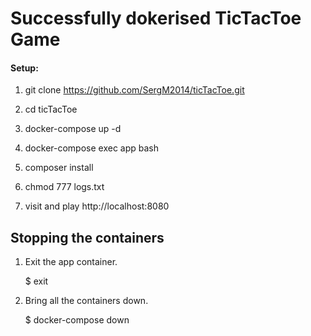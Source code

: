 <h1>Successfully dokerised TicTacToe Game</h1>

#### Setup:


1) git clone https://github.com/SergM2014/ticTacToe.git



2) cd ticTacToe

    

3) docker-compose up -d  



4) docker-compose exec app bash

   

5) composer install


  
6) chmod 777 logs.txt

    
   
7) visit and play http://localhost:8080



## Stopping the containers



1) Exit the app container.
   

    $ exit

    

2) Bring all the containers down.

    

    $ docker-compose down